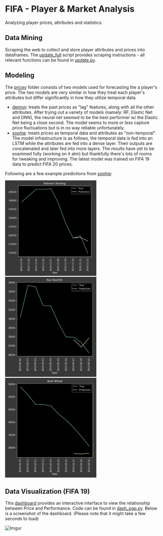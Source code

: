 # FIFA - Player & Market Analysis

Analyzing player prices, attributes and statistics.

## Data Mining
Scraping the web to collect and store player attributes and prices into dataframes. The [update_full](https://github.com/cvaf/fut/blob/master/database/update_full.py) script provides scraping instructions - all relevant functions can be found in [update.py](https://github.com/cvaf/fut/blob/master/database/update.py).

## Modeling
The [pricey](https://github.com/cvaf/fut/tree/master/pricey) folder consists of two models used for forecasting the a player's price. The two models are very similar in how they treat each player's attributes but differ significantly in how they utilize temporal data. 
- [demon](https://github.com/cvaf/fut/blob/master/pricey/demon.ipynb): treats the past prices as "lag" features, along with all the other attributes. After trying out a variety of models (namely: RF, Elastic Net and DNN), the neural net seemed to be the best performer w/ the Elastic Net being a close second. The model seems to more or less capture price fluctuations but is in no way reliable unfortunately.
- [sophie](https://github.com/cvaf/fut/blob/master/pricey/sophie.ipynb): treats prices as temporal data and attributes as "non-temporal". The model infrastructure is as follows, the temporal data is fed into an LSTM while the attributes are fed into a dense layer. Their outputs are concatenated and later fed into more layers. The results have yet to be examined fully (working on it atm) but thankfully there's lots of rooms for tweaking and improving. The latest model was trained on FIFA 19 data to predict FIFA 20 prices.

Following are a few example predictions from [sophie](https://github.com/cvaf/fut/blob/master/pricey/sophie.ipynb):

<img src="images/example1.png" width="300" />

<img src="images/example2.png" width="300" />

<img src="images/example3.png" width="300" />

## Data Visualization (FIFA 19)
This [dashboard](https://fut-dash.herokuapp.com/) provides an interactive interface to view the relationship between Price and Performance. Code can be found in [dash_pgp.py](https://github.com/cvaf/fut/blob/master/dash_dataframes.py). Below is a screenshot of the dashboard. (Please note that it might take a few seconds to load)

![Imgur](https://i.imgur.com/gj5WDG5.png)



